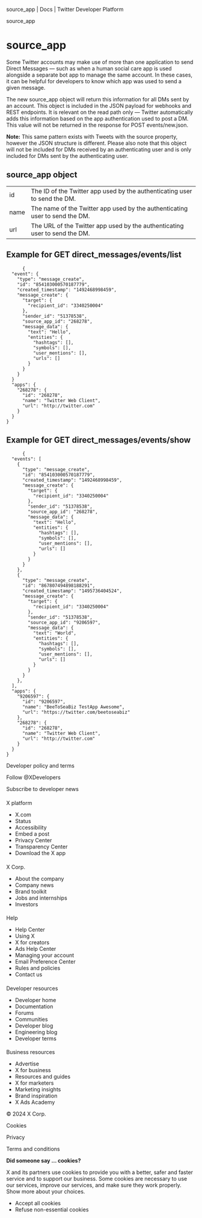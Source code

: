 
source\_app | Docs | Twitter Developer Platform 

source\_app

source\_app
===========

Some Twitter accounts may make use of more than one application to send Direct Messages — such as when a human social care app is used alongside a separate bot app to manage the same account. In these cases, it can be helpful for developers to know which app was used to send a given message.

The new source\_app object will return this information for all DMs sent by an account. This object is included in the JSON payload for webhooks and REST endpoints. It is relevant on the read path only — Twitter automatically adds this information based on the app authentication used to post a DM. This value will not be returned in the response for POST events/new.json.

**Note:** This same pattern exists with Tweets with the source property, however the JSON structure is different. Please also note that this object will not be included for DMs received by an authenticating user and is only included for DMs sent by the authenticating user.

source\_app object
------------------

|  |  |
| --- | --- |
| id | The ID of the Twitter app used by the authenticating user to send the DM. |
| name | The name of the Twitter app used by the authenticating user to send the DM. |
| url | The URL of the Twitter app used by the authenticating user to send the DM. |

Example for GET direct\_messages/events/list
--------------------------------------------

```
      {
  "event": {
    "type": "message_create",
    "id": "854103000570187779",
    "created_timestamp": "1492468998459",
    "message_create": {
      "target": {
        "recipient_id": "3340250004"
      },
      "sender_id": "51378538",
      "source_app_id": "268278",
      "message_data": {
        "text": "Hello",
        "entities": {
          "hashtags": [],
          "symbols": [],
          "user_mentions": [],
          "urls": []
        }
      }
    }
  }
  "apps": {
    "268278": {
      "id": "268278",
      "name": "Twitter Web Client",
      "url": "http://twitter.com"
    }
  }
}
```

Example for GET direct\_messages/events/show
--------------------------------------------

```
      {
  "events": [
    {
      "type": "message_create",
      "id": "854103000570187779",
      "created_timestamp": "1492468998459",
      "message_create": {
        "target": {
          "recipient_id": "3340250004"
        },
        "sender_id": "51378538",
        "source_app_id": "268278",
        "message_data": {
          "text": "Hello",
          "entities": {
            "hashtags": [],
            "symbols": [],
            "user_mentions": [],
            "urls": []
          }
        }
      }
    },
    {
      "type": "message_create",
      "id": "867807494898188291",
      "created_timestamp": "1495736404524",
      "message_create": {
        "target": {
          "recipient_id": "3340250004"
        },
        "sender_id": "51378538",
        "source_app_id": "9206597",
        "message_data": {
          "text": "World",
          "entities": {
            "hashtags": [],
            "symbols": [],
            "user_mentions": [],
            "urls": []
          }
        }
      }
    },
  ],
  "apps": {
    "9206597": {
      "id": "9206597",
      "name": "BeeToSeaBiz TestApp Awesome",
      "url": "https://twitter.com/beetoseabiz"
    },
    "268278": {
      "id": "268278",
      "name": "Twitter Web Client",
      "url": "http://twitter.com"
    }
  }
}
```

Developer policy and terms

Follow @XDevelopers

Subscribe to developer news

#### 
 X platform

* X.com
* Status
* Accessibility
* Embed a post
* Privacy Center
* Transparency Center
* Download the X app

#### 
 X Corp.

* About the company
* Company news
* Brand toolkit
* Jobs and internships
* Investors

#### 
 Help

* Help Center
* Using X
* X for creators
* Ads Help Center
* Managing your account
* Email Preference Center
* Rules and policies
* Contact us

#### 
 Developer resources

* Developer home
* Documentation
* Forums
* Communities
* Developer blog
* Engineering blog
* Developer terms

#### 
 Business resources

* Advertise
* X for business
* Resources and guides
* X for marketers
* Marketing insights
* Brand inspiration
* X Ads Academy

 © 2024 X Corp.

Cookies

Privacy

Terms and conditions

**Did someone say … cookies?**  

 X and its partners use cookies to provide you with a better, safer and
 faster service and to support our business. Some cookies are necessary to use
 our services, improve our services, and make sure they work properly.
 Show more about your choices.

* Accept all cookies
* Refuse non-essential cookies